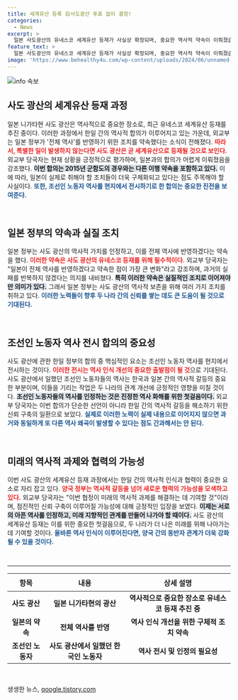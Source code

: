 ```yaml
---
title: 세계유산 등록 日사도광산 투표 없이 결정!
categories:
  - News
excerpt: >
  일본 사도광산의 유네스코 세계유산 등재가 사실상 확정되며, 중요한 역사적 약속이 이뤄졌습니다. 일본은 조선인 노동자 역사를 전시하기로 합의, 과거와의 화해를 위한 한·일 간의 첫 발걸음을 내딛었습니다.
feature_text: >
  일본 사도광산의 유네스코 세계유산 등재가 사실상 확정되며, 중요한 역사적 약속이 이뤄졌습니다. 일본은 조선인 노동자 역사를 전시하기로 합의, 과거와의 화해를 위한 한·일 간의 첫 발걸음을 내딛었습니다.
image: 'https://www.behealthy4u.com/wp-content/uploads/2024/06/unnamed-file.png'
---
```


<p><img src="https://www.behealthy4u.com/wp-content/uploads/2024/06/unnamed-file.png" alt="info 속보" /></p>

<h2 data-ke-size="size26">사도 광산의 세계유산 등재 과정</h2>

<p data-ke-size="size16">일본 니가타현 사도 광산은 역사적으로 중요한 장소로, 최근 유네스코 세계유산 등재를 추진 중이다. 이러한 과정에서 한일 간의 역사적 합의가 이루어지고 있는 가운데, 외교부는 일본 정부가 '전체 역사'를 반영하기 위한 조치를 약속했다는 소식이 전해졌다. <b><span style="color: #ee2323;">따라서, 특별한 일이 발생하지 않는다면 사도 광산은 곧 세계유산으로 등재될 것으로 보인다.</span></b> 외교부 당국자는 현재 상황을 긍정적으로 평가하며, 일본과의 합의가 어렵게 이뤄졌음을 강조했다. <b><span style="background-color: #21538527;">이번 합의는 2015년 군함도의 경우와는 다른 이행 약속을 포함하고 있다.</span></b> 이에 따라, 일본이 실제로 취해야 할 조치들이 더욱 구체화되고 있다는 점도 주목해야 할 사실이다. <b><span style="color: #1a5490;">또한, 조선인 노동자 역사를 현지에서 전시하기로 한 합의는 중요한 진전을 보여준다.</span></b></p>

<p data-ke-size="size16">&nbsp;</p>

<h2 data-ke-size="size26">일본 정부의 약속과 실질 조치</h2>

<p data-ke-size="size16">일본 정부는 사도 광산의 역사적 가치를 인정하고, 이를 전체 역사에 반영하겠다는 약속을 했다. <b><span style="color: #ee2323;">이러한 약속은 사도 광산의 유네스코 등재를 위해 필수적이다.</span></b> 외교부 당국자는 "일본이 전체 역사를 반영하겠다고 약속한 점이 가장 큰 변화"라고 강조하며, 과거의 실패를 반복하지 않겠다는 의지를 내비쳤다. <b><span style="background-color: #21538527;">특히 이러한 약속은 실질적인 조치로 이어져야만 의미가 있다.</span></b> 그래서 일본 정부는 사도 광산의 역사적 보존을 위해 여러 가지 조치를 취하고 있다. <b><span style="color: #1a5490;">이러한 노력들이 향후 두 나라 간의 신뢰를 쌓는 데도 큰 도움이 될 것으로 기대된다.</span></b></p>

<p data-ke-size="size16">&nbsp;</p>

<h2 data-ke-size="size26">조선인 노동자 역사 전시 합의의 중요성</h2>

<p data-ke-size="size16">사도 광산에 관한 한일 정부의 합의 중 핵심적인 요소는 조선인 노동자 역사를 현지에서 전시하는 것이다. <b><span style="color: #ee2323;">이러한 전시는 역사 인식 개선의 중요한 출발점이 될 것</span></b>으로 기대된다. 사도 광산에서 일했던 조선인 노동자들의 역사는 한국과 일본 간의 역사적 갈등의 중요한 부분이며, 이들을 기리는 작업은 두 나라의 관계 개선에 긍정적인 영향을 미칠 것이다. <b><span style="background-color: #21538527;">조선인 노동자들의 역사를 인정하는 것은 진정한 역사 화해를 위한 첫걸음이다.</span></b> 외교부 당국자는 이번 합의가 단순한 선언이 아니라 한일 간의 역사적 갈등을 해소하기 위한 신뢰 구축의 일환으로 보았다. <b><span style="color: #1a5490;">실제로 이러한 노력이 실제 내용으로 이어지지 않으면 과거와 동일하게 또 다른 역사 왜곡이 발생할 수 있다는 점도 간과해서는 안 된다.</span></b></p>

<p data-ke-size="size16">&nbsp;</p>

<h2 data-ke-size="size26">미래의 역사적 과제와 협력의 가능성</h2>

<p data-ke-size="size16">이번 사도 광산의 세계유산 등재 과정에서는 한일 간의 역사적 인식과 협력이 중요한 요소로 자리 잡고 있다. <b><span style="color: #ee2323;">양국 정부는 역사적 갈등을 넘어 새로운 협력의 가능성을 모색하고 있다.</span></b> 외교부 당국자는 "이번 협정이 미래의 역사적 과제를 해결하는 데 기여할 것"이라며, 점진적인 신뢰 구축이 이루어질 가능성에 대해 긍정적인 입장을 보였다. <b><span style="background-color: #21538527;">이제는 서로의 아픈 역사를 인정하고, 미래 지향적인 관계를 만들어 나가야 할 때이다.</span></b> 사도 광산의 세계유산 등재는 이를 위한 중요한 첫걸음으로, 두 나라가 더 나은 미래를 위해 나아가는 데 기여할 것이다. <b><span style="color: #1a5490;">올바른 역사 인식이 이루어진다면, 양국 간의 동반자 관계가 더욱 강화될 수 있을 것이다.</span></b></p>

<p data-ke-size="size16">&nbsp;</p>

<hr />

<table style="width: 100%; border-collapse: collapse;">
    <thead>
        <tr>
            <th style="text-align: center; height: 40px;"><b>항목</b></th>
            <th style="text-align: center; height: 40px;"><b>내용</b></th>
            <th style="text-align: center; height: 40px;"><b>상세 설명</b></th>
        </tr>
    </thead>
    <tbody>
        <tr>
            <td style="text-align: center; height: 40px;"><b>사도 광산</b></td>
            <td style="text-align: center; height: 40px;"><b>일본 니가타현의 광산</b></td>
            <td style="text-align: center; height: 40px;"><b> 역사적으로 중요한 장소로 유네스코 등재 추진 중</b></td>
        </tr>
        <tr>
            <td style="text-align: center; height: 40px;"><b>일본의 약속</b></td>
            <td style="text-align: center; height: 40px;"><b>전체 역사를 반영</b></td>
            <td style="text-align: center; height: 40px;"><b>역사 인식 개선을 위한 구체적 조치 약속</b></td>
        </tr>
        <tr>
            <td style="text-align: center; height: 40px;"><b>조선인 노동자</b></td>
            <td style="text-align: center; height: 40px;"><b>사도 광산에서 일했던 한국인 노동자</b></td>
            <td style="text-align: center; height: 40px;"><b>역사 전시 및 인정의 필요성</b></td>
        </tr>
    </tbody>
</table>

<p data-ke-size="size16">&nbsp;</p>
생생한 뉴스, <a href="https://qoogle.tistory.com" rel="dofollow">qoogle.tistory.com</a>


